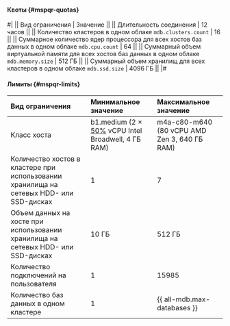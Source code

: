 #### Квоты {#mspqr-quotas}

#|
|| Вид ограничения | Значение ||
|| Длительность соединения | 12 часов ||
|| Количество кластеров в одном облаке
`mdb.clusters.count` | 16 ||
|| Суммарное количество ядер процессора для всех хостов баз данных в одном облаке
`mdb.cpu.count` | 64 ||
|| Суммарный объем виртуальной памяти для всех хостов баз данных в одном облаке
`mdb.memory.size` | 512 ГБ ||
|| Суммарный объем хранилищ для всех кластеров в одном облаке
`mdb.ssd.size` | 4096 ГБ ||
|#

#### Лимиты {#mspqr-limits}

| Вид ограничения                                                                         | Минимальное значение                                                                                                                                      | Максимальное значение                        |
|:----------------------------------------------------------------------------------------|:----------------------------------------------------------------------------------------------------------------------------------------------------------|:---------------------------------------------|
| Класс хоста                                                                             | b1.medium (2 × [50%](../../compute/concepts/performance-levels.md) vCPU Intel Broadwell, 4 ГБ RAM) | m4a-c80-m640 (80 vCPU AMD Zen 3, 640 ГБ RAM) |
| Количество хостов в кластере при использовании хранилища на сетевых HDD- или SSD-дисках | 1                                                                                                                                                         | 7                                            |
| Объем данных на хосте при использовании хранилища на сетевых HDD- или SSD-дисках        | 10 ГБ                                                                                                                                                     | 512 ГБ                                       |
| Количество подключений на пользователя                                                  | 1                                                                                                                                                         | 15985                                        |
| Количество баз данных в одном кластере                                                  | 1                                                                                                                                                         | {{ all-mdb.max-databases }}                  |
